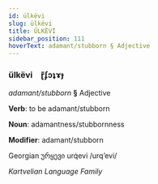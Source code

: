 ```yaml
---
id: ülkëvi
slug: ülkëvi
title: ÜLKËVİ
sidebar_position: 111
hoverText: adamant/stubborn § Adjective
---
```


### ülkëvi&emsp;<span kind="abugida">ɽ͊ʄɔʇɤɟ</span>

*adamant/stubborn* **§** Adjective

**Verb**: to be adamant/stubborn

**Noun**: adamantness/stubbornness

**Modifier**: adamant/stubborn

Georgian ურყევი urq̇evi /urqʼevi/

*Kartvelian Language Family*